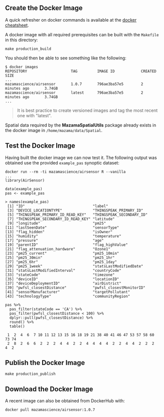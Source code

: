 ## Create the Docker Image ##

A quick refresher on docker commands is available at the 
[docker cheatsheet](https://github.com/wsargent/docker-cheat-sheet).

A docker image with all required prerequisites can be built with the `Makefile` 
in this directory:

```
make production_build
```

You should then be able to see something like the following:

```
$ docker images
REPOSITORY                    TAG         IMAGE ID            CREATED             SIZE
...
mazamascience/airsensor       1.0.7       796ae3ba57e5        2 minutes ago       3.74GB
mazamascience/airsensor       latest      796ae3ba57e5        2 minutes ago       3.74GB
...
```

> It is best practice to create versioned images and tag the most recent one 
with "latest".

Spatial data required by the **MazamaSpatialUtils** package already exists in 
the docker image in `/home/mazama/data/Spatial`.

## Test the Docker Image ##

Having built the docker image we can now test it. The following output was 
obtained use the provided `example_pas` synoptic dataset:

```
docker run --rm -ti mazamascience/airsensor R --vanilla
...
library(AirSensor)

data(example_pas)
pas <- example_pas

> names(example_pas)
 [1] "ID"                               "label"                           
 [3] "DEVICE_LOCATIONTYPE"              "THINGSPEAK_PRIMARY_ID"           
 [5] "THINGSPEAK_PRIMARY_ID_READ_KEY"   "THINGSPEAK_SECONDARY_ID"         
 [7] "THINGSPEAK_SECONDARY_ID_READ_KEY" "latitude"                        
 [9] "longitude"                        "pm25"                            
[11] "lastSeenDate"                     "sensorType"                      
[13] "flag_hidden"                      "isOwner"                         
[15] "humidity"                         "temperature"                     
[17] "pressure"                         "age"                             
[19] "parentID"                         "flag_highValue"                  
[21] "flag_attenuation_hardware"        "Ozone1"                          
[23] "pm25_current"                     "pm25_10min"                      
[25] "pm25_30min"                       "pm25_1hr"                        
[27] "pm25_6hr"                         "pm25_1day"                       
[29] "pm25_1week"                       "statsLastModifiedDate"           
[31] "statsLastModifiedInterval"        "countryCode"                     
[33] "stateCode"                        "timezone"                        
[35] "deviceID"                         "locationID"                      
[37] "deviceDeploymentID"               "airDistrict"                     
[39] "pwfsl_closestDistance"            "pwfsl_closestMonitorID"          
[41] "sensorManufacturer"               "targetPollutant"                 
[43] "technologyType"                   "communityRegion"                 

pas %>% 
  pas_filter(stateCode == 'CA') %>% 
  pas_filter(pwfsl_closestDistance < 100) %>% 
  dplyr::pull(pwfsl_closestDistance) %>% 
  round() %>% 
  table()

 1  2  4  6  7 10 11 12 13 15 16 18 19 21 38 40 41 46 47 53 57 58 60 73 74 
 2  8  2  6  6  2  2  2  4  4  2  2  4  4  4  4  2  2  4  4  2  2  2  4  2 
```

## Publish the Docker Image ##

```
make production_publish
```


## Download the Docker Image ##

A recent image can also be obtained from DockerHub with:

```
docker pull mazamascience/airsensor:1.0.7
```


